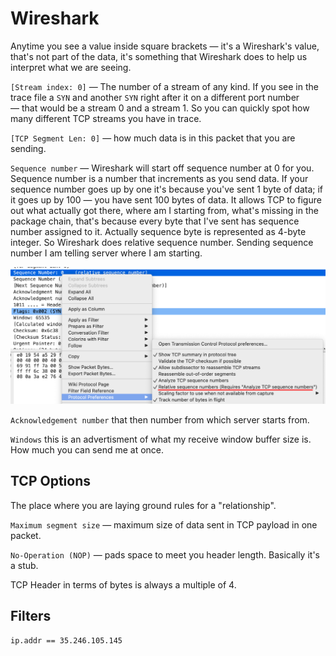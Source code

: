 # Wireshark

Anytime you see a value inside square brackets — it's a Wireshark's value, that's not part of the data, it's something that Wireshark does to help us interpret what we are seeing.

`[Stream index: 0]` — The number of a stream of any kind. If you see in the trace file a `SYN` and another `SYN` right after it on a different port number — that would be a stream 0 and a stream 1. So you can quickly spot how many different TCP streams you have in trace.

`[TCP Segment Len: 0]` — how much data is in this packet that you are sending.

`Sequence number` — Wireshark will start off sequence number at 0 for you. Sequence number is a number that increments as you send data. If your sequence number goes up by one it's because you've sent 1 byte of data; if it goes up by 100 — you have sent 100 bytes of data. It allows TCP to figure out what actually got there, where am I starting from, what's missing in the package chain, that's because every byte that I've sent has sequence number assigned to it. Actually sequence byte is represented as 4-byte integer. So Wireshark does relative sequence number. Sending sequence number I am telling server where I am starting.

<img src="seq.png">

`Acknowledgement number` that then number from which server starts from.

`Windows` this is an advertisment of what my receive window buffer size is. How much you can send me at once.

## TCP Options

The place where you are laying ground rules for a "relationship".

`Maximum segment size` — maximum size of data sent in TCP payload in one packet.

`No-Operation (NOP)` — pads space to meet you header length. Basically it's a stub.

TCP Header in terms of bytes is always a multiple of 4.

## Filters

```text
ip.addr == 35.246.105.145
```
